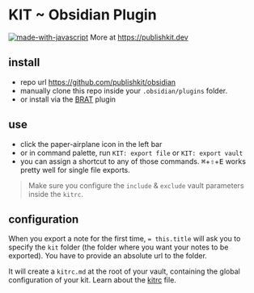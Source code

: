 # KIT ~ Obsidian Plugin

[![made-with-javascript](https://img.shields.io/badge/obsidiankit-1.0.1-%3Ccolor%3E.svg)](https://github.com/publishkit/obsidian/releases/tag/1.0.1)
More at https://publishkit.dev

## install

- repo url https://github.com/publishkit/obsidian
- manually clone this repo inside your `.obsidian/plugins` folder.
- or install via the [BRAT](https://github.com/TfTHacker/obsidian42-brat) plugin

## use

- click the paper-airplane icon <i class='bx bx-paper-plane'></i> in the left bar
- or in command palette, run `KIT: export file` or `KIT: export vault`
- you can assign a shortcut to any of those commands. <kbd>⌘</kbd>+<kbd>⇧</kbd>+<kbd>E</kbd> works pretty well for single file exports.

> Make sure you configure the `include` & `exclude` vault parameters inside the `kitrc`.


## configuration

When you export a note for the first time, `= this.title` will ask you to specify the `kit` folder (the folder where you want your notes to be exported). You have to provide an absolute url to the folder.

It will create a `kitrc.md` at the root of your vault, containing the global configuration of your kit. Learn about the [kitrc](https://publishkit.dev/doc/services/kitrc.html) file.


